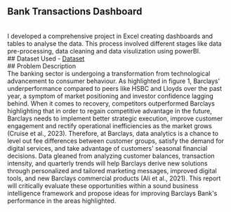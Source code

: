 ## Bank Transactions Dashboard
<br>
I developed a comprehensive project in Excel creating dashboards and tables to analyse the data. This process involved different stages like data pre-processing, data cleaning and data visulization using powerBI. 
<br>
## Dataset Used
- <a href="https://github.com/Bizza-Hasan/Bank-Transactions-Dashboard/blob/main/bank_transactions_data_Bizza%20(2).xlsx"> Dataset</a> <br>
## Problem Description
<br>
The banking sector is undergoing a transformation from technological advancement to consumer behaviour. As highlighted in figure 1, Barclays' underperformance compared to peers like HSBC and Lloyds over the past year, a symptom of market positioning and investor confidence lagging behind. When it comes to recovery, competitors outperformed Barclays highlighting that in order to regain competitive advantage in the future, Barclays needs to implement better strategic execution, improve customer engagement and rectify operational inefficiencies as the market grows (Cruise et al., 2023). Therefore, at Barclays, data analytics is a chance to level out fee differences between customer groups, satisfy the demand for digital services, and take advantage of customers' seasonal financial decisions. Data gleaned from analyzing customer balances, transaction intensity, and quarterly trends will help Barclays derive new solutions through personalized and tailored marketing messages, improved digital tools, and new Barclays commercial products (Ali et al., 2021). This report will critically evaluate these opportunities within a sound business intelligence framework and propose ideas for improving Barclays Bank's performance in the areas highlighted. <br>
